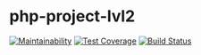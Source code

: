 # php-project-lvl2

[![Maintainability](https://api.codeclimate.com/v1/badges/28b04bc99afd60e28c4a/maintainability)](https://codeclimate.com/github/vadshevy/php-project-lvl2/maintainability)
[![Test Coverage](https://api.codeclimate.com/v1/badges/28b04bc99afd60e28c4a/test_coverage)](https://codeclimate.com/github/vadshevy/php-project-lvl2/test_coverage)
[![Build Status](https://travis-ci.org/vadshevy/php-project-lvl2.svg?branch=master)](https://travis-ci.org/vadshevy/php-project-lvl2)